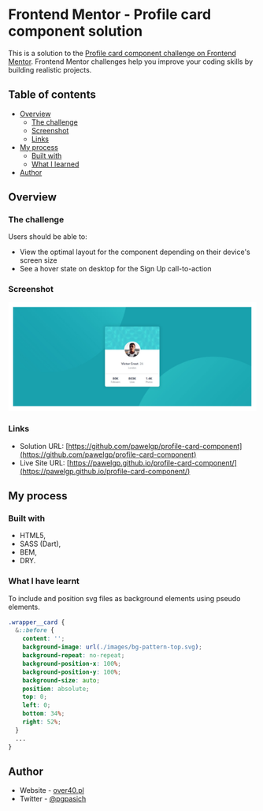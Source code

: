 # Frontend Mentor - Profile card component solution

This is a solution to the [Profile card component challenge on Frontend Mentor](https://www.frontendmentor.io/challenges/profile-card-component-cfArpWshJ). Frontend Mentor challenges help you improve your coding skills by building realistic projects. 

## Table of contents

- [Overview](#overview)
  - [The challenge](#the-challenge)
  - [Screenshot](#screenshot)
  - [Links](#links)
- [My process](#my-process)
  - [Built with](#built-with)
  - [What I learned](#what-i-learned)
- [Author](#author)

## Overview

### The challenge

Users should be able to:

- View the optimal layout for the component depending on their device's screen size
- See a hover state on desktop for the Sign Up call-to-action

### Screenshot

![](./screenshot.jpg)

### Links

- Solution URL: [https://github.com/pawelgp/profile-card-component](https://github.com/pawelgp/profile-card-component)
- Live Site URL: [https://pawelgp.github.io/profile-card-component/](https://pawelgp.github.io/profile-card-component/)

## My process

### Built with

- HTML5,
- SASS (Dart),
- BEM,
- DRY.

### What I have learnt

To include and position svg files as background elements using pseudo elements.
```css
.wrapper__card {
  &::before {
    content: '';
    background-image: url(./images/bg-pattern-top.svg);
    background-repeat: no-repeat;
    background-position-x: 100%;
    background-position-y: 100%;
    background-size: auto;
    position: absolute;
    top: 0;
    left: 0;
    bottom: 34%;
    right: 52%;
  }
  ...
}
```
## Author

- Website - [over40.pl](https://over40.pl)
- Twitter - [@pgpasich](https://www.twitter.com/pgpasich)
